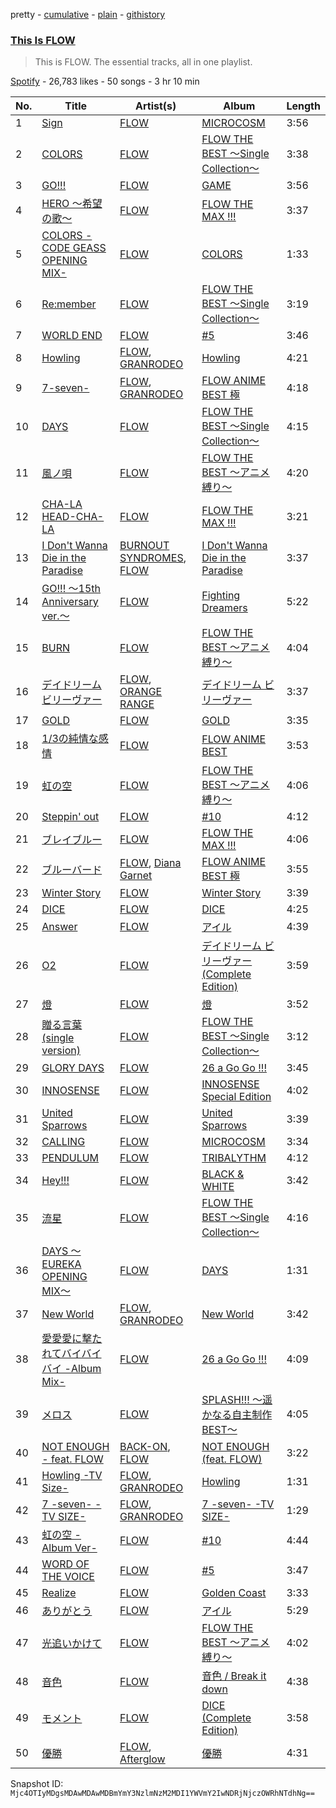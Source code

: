 pretty - [cumulative](/playlists/cumulative/37i9dQZF1DZ06evO22IRjV.md) - [plain](/playlists/plain/37i9dQZF1DZ06evO22IRjV) - [githistory](https://github.githistory.xyz/mackorone/spotify-playlist-archive/blob/main/playlists/plain/37i9dQZF1DZ06evO22IRjV)

### [This Is FLOW](https://open.spotify.com/playlist/37i9dQZF1DZ06evO22IRjV)

> This is FLOW\. The essential tracks, all in one playlist.

[Spotify](https://open.spotify.com/user/spotify) - 26,783 likes - 50 songs - 3 hr 10 min

| No. | Title | Artist(s) | Album | Length |
|---|---|---|---|---|
| 1 | [Sign](https://open.spotify.com/track/0xmWQKzc5m9rLv2ucDWxwD) | [FLOW](https://open.spotify.com/artist/3w2HqkKa6upwuXEULtGvnY) | [MICROCOSM](https://open.spotify.com/album/6L0bHUXswPcOee9qM1UCIa) | 3:56 |
| 2 | [COLORS](https://open.spotify.com/track/6bPPyigCphBBQ9781j6eKM) | [FLOW](https://open.spotify.com/artist/3w2HqkKa6upwuXEULtGvnY) | [FLOW THE BEST 〜Single Collection〜](https://open.spotify.com/album/0EWoUxWh0SqcK0jN6UTbFc) | 3:38 |
| 3 | [GO!!!](https://open.spotify.com/track/30WNOfFRiqgebO4eRkCii8) | [FLOW](https://open.spotify.com/artist/3w2HqkKa6upwuXEULtGvnY) | [GAME](https://open.spotify.com/album/2qy7Hzhs2blyL2zuXsHIsC) | 3:56 |
| 4 | [HERO 〜希望の歌〜](https://open.spotify.com/track/1o7D1gLUgpFR3eJfIgpSUx) | [FLOW](https://open.spotify.com/artist/3w2HqkKa6upwuXEULtGvnY) | [FLOW THE MAX !!!](https://open.spotify.com/album/1a2YLSyokgLs0QB6nnmk3A) | 3:37 |
| 5 | [COLORS \-CODE GEASS OPENING MIX\-](https://open.spotify.com/track/6xUBXdVdzs50AvqARndD1A) | [FLOW](https://open.spotify.com/artist/3w2HqkKa6upwuXEULtGvnY) | [COLORS](https://open.spotify.com/album/2eRkUeDSQpD0AuSUyR39nB) | 1:33 |
| 6 | [Re:member](https://open.spotify.com/track/1hoQxGi3ujVYUzQDhXfvkN) | [FLOW](https://open.spotify.com/artist/3w2HqkKa6upwuXEULtGvnY) | [FLOW THE BEST 〜Single Collection〜](https://open.spotify.com/album/0EWoUxWh0SqcK0jN6UTbFc) | 3:19 |
| 7 | [WORLD END](https://open.spotify.com/track/4wODMeGBAwLAmq0zSAb8Z3) | [FLOW](https://open.spotify.com/artist/3w2HqkKa6upwuXEULtGvnY) | [\#5](https://open.spotify.com/album/0Q1yRFAqGMM58SjTyPT3xV) | 3:46 |
| 8 | [Howling](https://open.spotify.com/track/1Iexk6Gy5GJLxeXD5fqf85) | [FLOW](https://open.spotify.com/artist/3w2HqkKa6upwuXEULtGvnY), [GRANRODEO](https://open.spotify.com/artist/3LnMh597QKlMqWqqXz7woc) | [Howling](https://open.spotify.com/album/67rn1nDTMSZY5mBI1QZQsf) | 4:21 |
| 9 | [7\-seven\-](https://open.spotify.com/track/780QeWn8OYJXSqpNTgt5pY) | [FLOW](https://open.spotify.com/artist/3w2HqkKa6upwuXEULtGvnY), [GRANRODEO](https://open.spotify.com/artist/3LnMh597QKlMqWqqXz7woc) | [FLOW ANIME BEST 極](https://open.spotify.com/album/44oxh50xgNjefTkN94ZXUG) | 4:18 |
| 10 | [DAYS](https://open.spotify.com/track/49g1yJUzm4VbQUrKTIcQIa) | [FLOW](https://open.spotify.com/artist/3w2HqkKa6upwuXEULtGvnY) | [FLOW THE BEST 〜Single Collection〜](https://open.spotify.com/album/0EWoUxWh0SqcK0jN6UTbFc) | 4:15 |
| 11 | [風ノ唄](https://open.spotify.com/track/5y8mKpDw0khxf6WMyJi14w) | [FLOW](https://open.spotify.com/artist/3w2HqkKa6upwuXEULtGvnY) | [FLOW THE BEST 〜アニメ縛り〜](https://open.spotify.com/album/1RfSdRNZ32MVoDVs0ZRchO) | 4:20 |
| 12 | [CHA\-LA HEAD\-CHA\-LA](https://open.spotify.com/track/55OTFD2MPHvPZrHYxGrjbg) | [FLOW](https://open.spotify.com/artist/3w2HqkKa6upwuXEULtGvnY) | [FLOW THE MAX !!!](https://open.spotify.com/album/1a2YLSyokgLs0QB6nnmk3A) | 3:21 |
| 13 | [I Don't Wanna Die in the Paradise](https://open.spotify.com/track/7v819dMrXP7Tge0CycW5GX) | [BURNOUT SYNDROMES](https://open.spotify.com/artist/0Oazwl71qoHvXnbSxv0wOT), [FLOW](https://open.spotify.com/artist/3w2HqkKa6upwuXEULtGvnY) | [I Don't Wanna Die in the Paradise](https://open.spotify.com/album/5h4vAPIRjEEcZmmA3jiW1h) | 3:37 |
| 14 | [GO!!! 〜15th Anniversary ver.〜](https://open.spotify.com/track/0MqEHknhIF88dJmcT3AXrI) | [FLOW](https://open.spotify.com/artist/3w2HqkKa6upwuXEULtGvnY) | [Fighting Dreamers](https://open.spotify.com/album/3zUIaK0fWvP24o9CVOCIvg) | 5:22 |
| 15 | [BURN](https://open.spotify.com/track/2gUYrbCQ3kbtPr6Xcte7IB) | [FLOW](https://open.spotify.com/artist/3w2HqkKa6upwuXEULtGvnY) | [FLOW THE BEST 〜アニメ縛り〜](https://open.spotify.com/album/1RfSdRNZ32MVoDVs0ZRchO) | 4:04 |
| 16 | [デイドリーム ビリーヴァー](https://open.spotify.com/track/1IUpg0s2PNb5IQCjC8f3hj) | [FLOW](https://open.spotify.com/artist/3w2HqkKa6upwuXEULtGvnY), [ORANGE RANGE](https://open.spotify.com/artist/4upiYMjsFfLRieGo8RVRzD) | [デイドリーム ビリーヴァー](https://open.spotify.com/album/4pHB7QiyMIyOrzaToBoS3d) | 3:37 |
| 17 | [GOLD](https://open.spotify.com/track/7DeZ5S6wvmsRUq8qVCj4le) | [FLOW](https://open.spotify.com/artist/3w2HqkKa6upwuXEULtGvnY) | [GOLD](https://open.spotify.com/album/58Ehuw7hNz8w3dkj2RpQy4) | 3:35 |
| 18 | [1/3の純情な感情](https://open.spotify.com/track/3TCMnZY6XV6xNBDRzl7fdm) | [FLOW](https://open.spotify.com/artist/3w2HqkKa6upwuXEULtGvnY) | [FLOW ANIME BEST](https://open.spotify.com/album/7GMKu72g0P38Zb4A3U80UA) | 3:53 |
| 19 | [虹の空](https://open.spotify.com/track/0KV8TzuV6OGspByLVpyYPS) | [FLOW](https://open.spotify.com/artist/3w2HqkKa6upwuXEULtGvnY) | [FLOW THE BEST 〜アニメ縛り〜](https://open.spotify.com/album/1RfSdRNZ32MVoDVs0ZRchO) | 4:06 |
| 20 | [Steppin' out](https://open.spotify.com/track/3B2sFt25j7ThJeJtsSaUw3) | [FLOW](https://open.spotify.com/artist/3w2HqkKa6upwuXEULtGvnY) | [\#10](https://open.spotify.com/album/2ZuSfjDBbARj2PDZLfA9vW) | 4:12 |
| 21 | [ブレイブルー](https://open.spotify.com/track/5C3yntMb2Qi5i61c7VUUC4) | [FLOW](https://open.spotify.com/artist/3w2HqkKa6upwuXEULtGvnY) | [FLOW THE MAX !!!](https://open.spotify.com/album/1a2YLSyokgLs0QB6nnmk3A) | 4:06 |
| 22 | [ブルーバード](https://open.spotify.com/track/5mdvXxeJTn71DzTtTyOfxQ) | [FLOW](https://open.spotify.com/artist/3w2HqkKa6upwuXEULtGvnY), [Diana Garnet](https://open.spotify.com/artist/3H7zTgVfGK3oXE0j33UatD) | [FLOW ANIME BEST 極](https://open.spotify.com/album/44oxh50xgNjefTkN94ZXUG) | 3:55 |
| 23 | [Winter Story](https://open.spotify.com/track/5v5eCRsO7yJXcq2DGtlhVB) | [FLOW](https://open.spotify.com/artist/3w2HqkKa6upwuXEULtGvnY) | [Winter Story](https://open.spotify.com/album/2jFjmAgTNaduGZ77qN72Js) | 3:39 |
| 24 | [DICE](https://open.spotify.com/track/1xm4MuXmiLz4KKKx5nqBHD) | [FLOW](https://open.spotify.com/artist/3w2HqkKa6upwuXEULtGvnY) | [DICE](https://open.spotify.com/album/73xTnF27ekpsPFm42Zs2J1) | 4:25 |
| 25 | [Answer](https://open.spotify.com/track/0lDEkAEv0QuxJGZ1nn4JIx) | [FLOW](https://open.spotify.com/artist/3w2HqkKa6upwuXEULtGvnY) | [アイル](https://open.spotify.com/album/1tFNscYr6PKailCy9Wralg) | 4:39 |
| 26 | [O2](https://open.spotify.com/track/3OMBXsuVWujn3bPQXZgHvh) | [FLOW](https://open.spotify.com/artist/3w2HqkKa6upwuXEULtGvnY) | [デイドリーム ビリーヴァー \(Complete Edition\)](https://open.spotify.com/album/0lyTVQuqKMhQDoedVeaxEW) | 3:59 |
| 27 | [燈](https://open.spotify.com/track/5U5ZUDFkEDbErnxGUISDI5) | [FLOW](https://open.spotify.com/artist/3w2HqkKa6upwuXEULtGvnY) | [燈](https://open.spotify.com/album/61xd3iE3CxUoBoswb7xrZ5) | 3:52 |
| 28 | [贈る言葉 \(single version\)](https://open.spotify.com/track/4MYNEFBZXSUViahKeSAVaa) | [FLOW](https://open.spotify.com/artist/3w2HqkKa6upwuXEULtGvnY) | [FLOW THE BEST 〜Single Collection〜](https://open.spotify.com/album/0EWoUxWh0SqcK0jN6UTbFc) | 3:12 |
| 29 | [GLORY DAYS](https://open.spotify.com/track/3ad19A6jKYDikNoOtjxVXM) | [FLOW](https://open.spotify.com/artist/3w2HqkKa6upwuXEULtGvnY) | [26 a Go Go !!!](https://open.spotify.com/album/071gTMhYxs1dSa4uUDECQs) | 3:45 |
| 30 | [INNOSENSE](https://open.spotify.com/track/1rRy8TzvkjTxvI2moGqmDl) | [FLOW](https://open.spotify.com/artist/3w2HqkKa6upwuXEULtGvnY) | [INNOSENSE Special Edition](https://open.spotify.com/album/3JxLf3XTj5Qw3jrnJeqjgV) | 4:02 |
| 31 | [United Sparrows](https://open.spotify.com/track/49KkIt4ilha2JSCkeUI0eR) | [FLOW](https://open.spotify.com/artist/3w2HqkKa6upwuXEULtGvnY) | [United Sparrows](https://open.spotify.com/album/3eF5AwP5KQ7us5cHudHttS) | 3:39 |
| 32 | [CALLING](https://open.spotify.com/track/3BSBk36aL1s8W2idgESjGk) | [FLOW](https://open.spotify.com/artist/3w2HqkKa6upwuXEULtGvnY) | [MICROCOSM](https://open.spotify.com/album/6L0bHUXswPcOee9qM1UCIa) | 3:34 |
| 33 | [PENDULUM](https://open.spotify.com/track/5HlyhgXglM2BSJocbcfeih) | [FLOW](https://open.spotify.com/artist/3w2HqkKa6upwuXEULtGvnY) | [TRIBALYTHM](https://open.spotify.com/album/6A0ykwv3Udt4lliPV0o1ar) | 4:12 |
| 34 | [Hey!!!](https://open.spotify.com/track/1ccEcnMjkBufGHaxi4Yzdp) | [FLOW](https://open.spotify.com/artist/3w2HqkKa6upwuXEULtGvnY) | [BLACK & WHITE](https://open.spotify.com/album/5REfiCQKIQ8BkQUjQlzvfF) | 3:42 |
| 35 | [流星](https://open.spotify.com/track/1eTKBnh7Kczg3hggOcnf6v) | [FLOW](https://open.spotify.com/artist/3w2HqkKa6upwuXEULtGvnY) | [FLOW THE BEST 〜Single Collection〜](https://open.spotify.com/album/0EWoUxWh0SqcK0jN6UTbFc) | 4:16 |
| 36 | [DAYS 〜EUREKA OPENING MIX〜](https://open.spotify.com/track/7vJYGBXAIBtnA1Gqnc44oD) | [FLOW](https://open.spotify.com/artist/3w2HqkKa6upwuXEULtGvnY) | [DAYS](https://open.spotify.com/album/5MsoxL2VpPzd6m4o83HkTY) | 1:31 |
| 37 | [New World](https://open.spotify.com/track/383mIRKWUO2x1B0xOGyTGC) | [FLOW](https://open.spotify.com/artist/3w2HqkKa6upwuXEULtGvnY), [GRANRODEO](https://open.spotify.com/artist/3LnMh597QKlMqWqqXz7woc) | [New World](https://open.spotify.com/album/0AXTw7cuAXPoXaRpYD912o) | 3:42 |
| 38 | [愛愛愛に撃たれてバイバイバイ \-Album Mix\-](https://open.spotify.com/track/4GOH8KtqBnL5q2nGkWkbv4) | [FLOW](https://open.spotify.com/artist/3w2HqkKa6upwuXEULtGvnY) | [26 a Go Go !!!](https://open.spotify.com/album/071gTMhYxs1dSa4uUDECQs) | 4:09 |
| 39 | [メロス](https://open.spotify.com/track/0alUfU5ZaXKF8IbDykGikb) | [FLOW](https://open.spotify.com/artist/3w2HqkKa6upwuXEULtGvnY) | [SPLASH!!! 〜遥かなる自主制作BEST〜](https://open.spotify.com/album/59g7wpzEHm6dyxE9HJfUZp) | 4:05 |
| 40 | [NOT ENOUGH \- feat\. FLOW](https://open.spotify.com/track/1nwJKZkhSmVQBq9qxEdgUT) | [BACK\-ON](https://open.spotify.com/artist/41wiRMqVmNSZ3FFM7JIeht), [FLOW](https://open.spotify.com/artist/3w2HqkKa6upwuXEULtGvnY) | [NOT ENOUGH \(feat\. FLOW\)](https://open.spotify.com/album/32ft4dKQZ22vGyKGd2WWzh) | 3:22 |
| 41 | [Howling \-TV Size\-](https://open.spotify.com/track/3KAXKgP9pqOozsACcuFUsb) | [FLOW](https://open.spotify.com/artist/3w2HqkKa6upwuXEULtGvnY), [GRANRODEO](https://open.spotify.com/artist/3LnMh597QKlMqWqqXz7woc) | [Howling](https://open.spotify.com/album/69EHjc9rHKNBR7E6I2xAsL) | 1:31 |
| 42 | [7 \-seven\- \-TV SIZE\-](https://open.spotify.com/track/1WGPIbjStYfSEwE4d9yNBu) | [FLOW](https://open.spotify.com/artist/3w2HqkKa6upwuXEULtGvnY), [GRANRODEO](https://open.spotify.com/artist/3LnMh597QKlMqWqqXz7woc) | [7 \-seven\- \-TV SIZE\-](https://open.spotify.com/album/645qSo6qBTQVr9P3554fRf) | 1:29 |
| 43 | [虹の空 \-Album Ver\-](https://open.spotify.com/track/2s6rDhIa7l0UKvZGMOkSNs) | [FLOW](https://open.spotify.com/artist/3w2HqkKa6upwuXEULtGvnY) | [\#10](https://open.spotify.com/album/2ZuSfjDBbARj2PDZLfA9vW) | 4:44 |
| 44 | [WORD OF THE VOICE](https://open.spotify.com/track/0kESE99ri5BLsgtxCaYdiM) | [FLOW](https://open.spotify.com/artist/3w2HqkKa6upwuXEULtGvnY) | [\#5](https://open.spotify.com/album/0Q1yRFAqGMM58SjTyPT3xV) | 3:47 |
| 45 | [Realize](https://open.spotify.com/track/4pwLHkVcHkLNPl8GjwEft1) | [FLOW](https://open.spotify.com/artist/3w2HqkKa6upwuXEULtGvnY) | [Golden Coast](https://open.spotify.com/album/4uxBcrKApgTExBfq07yulB) | 3:33 |
| 46 | [ありがとう](https://open.spotify.com/track/3qMQ7fdeXHUoMLF2l1zK5o) | [FLOW](https://open.spotify.com/artist/3w2HqkKa6upwuXEULtGvnY) | [アイル](https://open.spotify.com/album/1tFNscYr6PKailCy9Wralg) | 5:29 |
| 47 | [光追いかけて](https://open.spotify.com/track/6StfWg4HEWGZfuMcfmHoyg) | [FLOW](https://open.spotify.com/artist/3w2HqkKa6upwuXEULtGvnY) | [FLOW THE BEST 〜アニメ縛り〜](https://open.spotify.com/album/1RfSdRNZ32MVoDVs0ZRchO) | 4:02 |
| 48 | [音色](https://open.spotify.com/track/0hLxJzPDAP096Bz0fRZ3L6) | [FLOW](https://open.spotify.com/artist/3w2HqkKa6upwuXEULtGvnY) | [音色 / Break it down](https://open.spotify.com/album/7ryXVjydzPTwKLVeQIddYm) | 4:38 |
| 49 | [モメント](https://open.spotify.com/track/1PpedV5nWpHk2R23ARixX9) | [FLOW](https://open.spotify.com/artist/3w2HqkKa6upwuXEULtGvnY) | [DICE \(Complete Edition\)](https://open.spotify.com/album/4PepWTYHniNNHAM5kbSk0Q) | 3:58 |
| 50 | [優勝](https://open.spotify.com/track/27VXRcYHf59cItmZyCfQPQ) | [FLOW](https://open.spotify.com/artist/3w2HqkKa6upwuXEULtGvnY), [Afterglow](https://open.spotify.com/artist/4Gahj9N72kVKOBZbKMu0OI) | [優勝](https://open.spotify.com/album/3MC0ieKmwAVeSQVKqi0Twc) | 4:31 |

Snapshot ID: `Mjc4OTIyMDgsMDAwMDAwMDBmYmY3NzlmNzM2MDI1YWVmY2IwNDRjNjczOWRhNTdhNg==`
